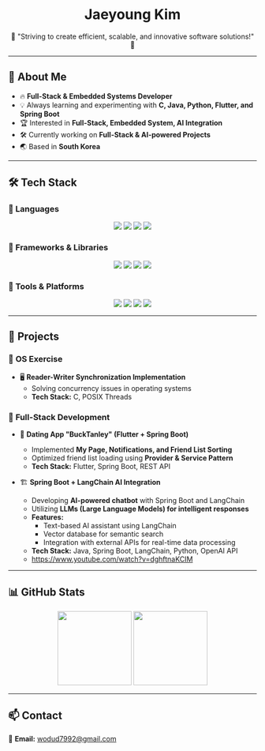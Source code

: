 <h1 align="center">Jaeyoung Kim</h1>

<p align="center">
  🎯 "Striving to create efficient, scalable, and innovative software solutions!" 🚀 
</p>

---

## 🚀 About Me

- 🔥 **Full-Stack & Embedded Systems Developer**
- 💡 Always learning and experimenting with **C, Java, Python, Flutter, and Spring Boot**
- 🏆 Interested in **Full-Stack, Embedded System, AI Integration**
- 🛠 Currently working on **Full-Stack & AI-powered Projects**
- 🌏 Based in **South Korea**

---

## 🛠 Tech Stack

### 🔹 Languages  
<p align="center">
  <img src="https://img.shields.io/badge/C-A8B9CC?style=for-the-badge&logo=c&logoColor=white"/>
  <img src="https://img.shields.io/badge/Java-007396?style=for-the-badge&logo=java&logoColor=white"/>
  <img src="https://img.shields.io/badge/Python-3776AB?style=for-the-badge&logo=python&logoColor=white"/>
  <img src="https://img.shields.io/badge/Dart-0175C2?style=for-the-badge&logo=dart&logoColor=white"/>
</p>

### 🔹 Frameworks & Libraries  
<p align="center">
  <img src="https://img.shields.io/badge/Flutter-02569B?style=for-the-badge&logo=flutter&logoColor=white"/>
  <img src="https://img.shields.io/badge/Springboot-6DB33F?style=for-the-badge&logo=springboot&logoColor=white"/>
  <img src="https://img.shields.io/badge/LangChain-FFD700?style=for-the-badge&logo=langchain&logoColor=white"/>
  <img src="https://img.shields.io/badge/POSIX%20Threads-00599C?style=for-the-badge"/>
</p>

### 🔹 Tools & Platforms  
<p align="center">
  <img src="https://img.shields.io/badge/Docker-2496ED?style=for-the-badge&logo=docker&logoColor=white"/>
  <img src="https://img.shields.io/badge/GitHub-181717?style=for-the-badge&logo=github&logoColor=white"/>
  <img src="https://img.shields.io/badge/PostgreSQL-336791?style=for-the-badge&logo=postgresql&logoColor=white"/>
  <img src="https://img.shields.io/badge/Firebase-FFCA28?style=for-the-badge&logo=firebase&logoColor=black"/>
</p>

---

## 📂 Projects

### 🔹 **OS Exercise**

- 🖥️ **Reader-Writer Synchronization Implementation**
  - Solving concurrency issues in operating systems
  - **Tech Stack:** C, POSIX Threads

### 🔹 **Full-Stack Development**

- 📱 **Dating App "BuckTanley" (Flutter + Spring Boot)**
  - Implemented **My Page, Notifications, and Friend List Sorting**
  - Optimized friend list loading using **Provider & Service Pattern**
  - **Tech Stack:** Flutter, Spring Boot, REST API

- 🏗 **Spring Boot + LangChain AI Integration**
  - Developing **AI-powered chatbot** with Spring Boot and LangChain  
  - Utilizing **LLMs (Large Language Models) for intelligent responses**  
  - **Features:**  
    - Text-based AI assistant using LangChain  
    - Vector database for semantic search  
    - Integration with external APIs for real-time data processing  
  - **Tech Stack:** Java, Spring Boot, LangChain, Python, OpenAI API
  - https://www.youtube.com/watch?v=dghftnaKCIM

---

## 📊 GitHub Stats

<p align="center">
  <img src="https://github-readme-stats.vercel.app/api?username=wodud1107&show_icons=true&theme=dark" height="150"/>
  <img src="https://github-readme-streak-stats.herokuapp.com/?user=wodud1107&theme=dark" height="150"/>
</p>

---

## 📫 Contact

📩 **Email:** [wodud7992@gmail.com](mailto:wodud7992@gmail.com)